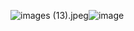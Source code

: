<img src="blob:chrome-untrusted://media-app/7d3cf024-4b14-4d6f-a3e5-4137aa62ca80" alt="images (13).jpeg"/>![image](https://github.com/solitaryconfinement/solitaryconfinement-_-/assets/158015499/e1e428f5-9ff6-4866-959b-f9e113f637b5)
